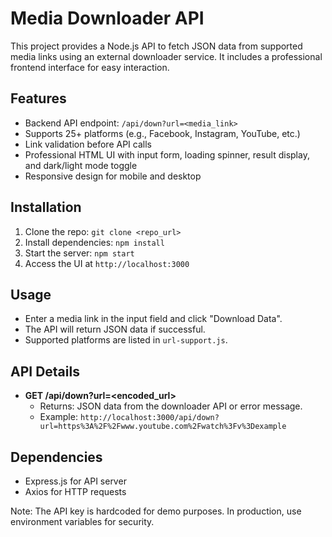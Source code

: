 # Media Downloader API

This project provides a Node.js API to fetch JSON data from supported media links using an external downloader service. It includes a professional frontend interface for easy interaction.

## Features
- Backend API endpoint: `/api/down?url=<media_link>`
- Supports 25+ platforms (e.g., Facebook, Instagram, YouTube, etc.)
- Link validation before API calls
- Professional HTML UI with input form, loading spinner, result display, and dark/light mode toggle
- Responsive design for mobile and desktop

## Installation
1. Clone the repo: `git clone <repo_url>`
2. Install dependencies: `npm install`
3. Start the server: `npm start`
4. Access the UI at `http://localhost:3000`

## Usage
- Enter a media link in the input field and click "Download Data".
- The API will return JSON data if successful.
- Supported platforms are listed in `url-support.js`.

## API Details
- **GET /api/down?url=<encoded_url>**
  - Returns: JSON data from the downloader API or error message.
  - Example: `http://localhost:3000/api/down?url=https%3A%2F%2Fwww.youtube.com%2Fwatch%3Fv%3Dexample`

## Dependencies
- Express.js for API server
- Axios for HTTP requests

Note: The API key is hardcoded for demo purposes. In production, use environment variables for security.
